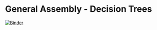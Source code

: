# General Assembly - Decision Trees

[![Binder](https://mybinder.org/badge_logo.svg)](https://mybinder.org/v2/gh/marskar/ga/master)
